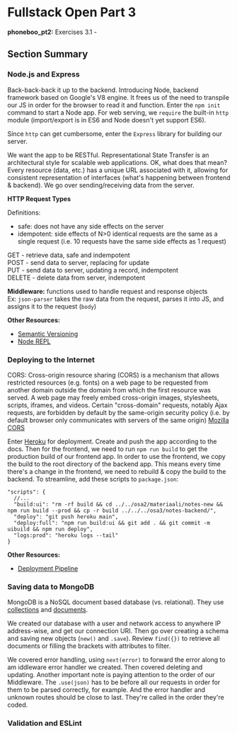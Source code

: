 # Fullstack Open Part 3

**phoneboo_pt2:** Exercises 3.1 -

## Section Summary

### Node.js and Express

Back-back-back it up to the backend. Introducing Node, backend framework based on Google's V8 engine. It frees us of the need to transpile our JS in order for the browser to read it and function. Enter the `npm init` command to start a Node app. For web serving, we `require` the built-in `http` module (import/export is in ES6 and Node doesn't yet support ES6).

Since `http` can get cumbersome, enter the `Express` library for building our server.

We want the app to be RESTful. Representational State Transfer is an architectural style for scalable web applications. OK, what does that mean? Every resource (data, etc.) has a unique URL associated with it, allowing for consistent representation of interfaces (what's happening between frontend & backend). We go over sending/receiving data from the server.

**HTTP Request Types**

Definitions:
 - safe: does not have any side effects on the server
 - idempotent: side effects of N>0 identical requests are the same as a single request (i.e. 10 requests have the same side effects as 1 request)


GET - retrieve data, safe and indempotent\
POST - send data to server, replacing for update\
PUT - send data to server, updating a record, indempotent\
DELETE - delete data from server, indempotent

**Middleware:** functions used to handle request and response objects\
Ex: `json-parser` takes the raw data from the request, parses it into JS, and assigns it to the request (`body`)

**Other Resources:**
- [Semantic Versioning](https://docs.npmjs.com/about-semantic-versioning)
- [Node REPL](https://nodejs.org/docs/latest-v8.x/api/repl.html)

### Deploying to the Internet

CORS: Cross-origin resource sharing (CORS) is a mechanism that allows restricted resources (e.g. fonts) on a web page to be requested from another domain outside the domain from which the first resource was served. A web page may freely embed cross-origin images, stylesheets, scripts, iframes, and videos. Certain "cross-domain" requests, notably Ajax requests, are forbidden by default by the same-origin security policy (i.e. by default browser only communicates with servers of the same origin) [Mozilla CORS](https://developer.mozilla.org/en-US/docs/Web/HTTP/CORS)

Enter [Heroku](https://devcenter.heroku.com/articles/getting-started-with-nodejs) for deployment. Create and push the app according to the docs. Then for the frontend, we need to run `npm run build` to get the production build of our frontend app. In order to use the frontend, we copy the build to the root directory of the backend app. This means every time there's a change in the frontend, we need to rebuild & copy the build to the backend. To streamline, add these scripts to `package.json`:

```
"scripts": {
  //...
  "build:ui": "rm -rf build && cd ../../osa2/materiaali/notes-new && npm run build --prod && cp -r build ../../../osa3/notes-backend/",
  "deploy": "git push heroku main",
  "deploy:full": "npm run build:ui && git add . && git commit -m uibuild && npm run deploy",    
  "logs:prod": "heroku logs --tail"
}
```

**Other Resources:**
- [Deployment Pipeline](https://martinfowler.com/bliki/DeploymentPipeline.html)

### Saving data to MongoDB

MongoDB is a NoSQL document based database (vs. relational). They use [collections](https://docs.mongodb.com/manual/core/databases-and-collections/) and [documents](https://docs.mongodb.com/manual/core/document/).

We created our database with a user and network access to anywhere IP address-wise, and get our connection URI. Then go over creating a schema and saving new objects (`new()` and `.save`). Review `find({})` to retrieve all documents or filling the brackets with attributes to filter.

We covered error handling, using `next(error)` to forward the error along to am iddleware error handler we created. Then covered deleting and updating. Another important note is paying attention to the order of our Middleware. The `.use(json)` has to be before all our requests in order for them to be parsed correctly, for example. And the error handler and unknown routes should be close to last. They're called in the order they're coded.

### Validation and ESLint

